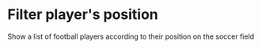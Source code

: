 # Filter player's position

Show a list of football players according to their position on the soccer field  

